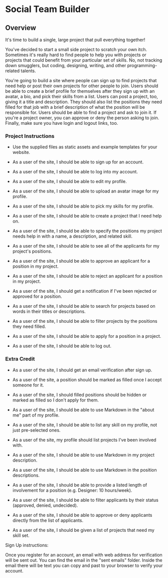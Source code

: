 # Social Team Builder

## Overview

It's time to build a single, large project that pull everything together!

You've decided to start a small side project to scratch your own itch.
Sometimes it's really hard to find people to help you with projects or
projects that could benefit from your particular set of skills. No, not
tracking down smugglers, but coding, designing, writing, and other
programming-related talents.

You're going to build a site where people can sign up to find projects that
need help or post their own projects for other people to join. Users should be
able to create a brief profile for themselves after they sign up with an
avatar, a bio, and pick their skills from a list. Users can post a project,
too, giving it a title and description. They should also list the positions
they need filled for that job with a brief description of what the position
will be responsible for. Users should be able to find a project and ask to
join it. If you're a project owner, you can approve or deny the person asking
to join. Finally, make sure you have login and logout links, too.

### Project Instructions

* Use the supplied files as static assets and example templates for your website.

* As a user of the site, I should be able to sign up for an account.

* As a user of the site, I should be able to log into my account.

* As a user of the site, I should be able to edit my profile.

* As a user of the site, I should be able to upload an avatar image for my profile.

* As a user of the site, I should be able to pick my skills for my profile.

* As a user of the site, I should be able to create a project that I need help on.

* As a user of the site, I should be able to specify the positions my project needs help in with a name, a description, and related skill.

* As a user of the site, I should be able to see all of the applicants for my project's positions.

* As a user of the site, I should be able to approve an applicant for a position in my project.

* As a user of the site, I should be able to reject an applicant for a position in my project.

* As a user of the site, I should get a notification if I've been rejected or approved for a position.

* As a user of the site, I should be able to search for projects based on words in their titles or descriptions.

* As a user of the site, I should be able to filter projects by the positions they need filled.

* As a user of the site, I should be able to apply for a position in a project.

* As a user of the site, I should be able to log out.

### Extra Credit

* As a user of the site, I should get an email verification after sign up.

* As a user of the site, a position should be marked as filled once I accept someone for it.

* As a user of the site, I should filled positions should be hidden or marked as filled so I don't apply for them.

* As a user of the site, I should be able to use Markdown in the "about me" part of my profile.

* As a user of the site, I should be able to list any skill on my profile, not just pre-selected ones.

* As a user of the site, my profile should list projects I've been involved with.

* As a user of the site, I should be able to use Markdown in my project description.

* As a user of the site, I should be able to use Markdown in the position descriptions.

* As a user of the site, I should be able to provide a listed length of involvement for a position (e.g. Designer: 10 hours/week).

* As a user of the site, I should be able to filter applicants by their status (approved, denied, undecided).

* As a user of the site, I should be able to approve or deny applicants directly from the list of applicants.

* As a user of the site, I should be given a list of projects that need my skill set.

Sign Up instructions:

Once you register for an account, an email with web address for verification will be sent out.  You can find the email in the "sent emails" folder.  Inside the email there will be text you can copy and past to your browser to verify your account.  
